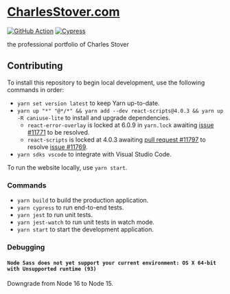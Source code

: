 # [CharlesStover.com](https://charlesstover.com/)

[![GitHub Action](https://github.com/CharlesStover/charlesstover.com/actions/workflows/charlesstover-com.yml/badge.svg)](https://github.com/CharlesStover/charlesstover.com/actions/workflows/charlesstover-com.yml)
[![Cypress](https://img.shields.io/endpoint?label=Cypress&style=flat&url=https://dashboard.cypress.io/badge/simple/fahz48/main)](https://dashboard.cypress.io/projects/fahz48/runs)

the professional portfolio of Charles Stover

## Contributing

To install this repository to begin local development, use the following
commands in order:

- `yarn set version latest` to keep Yarn up-to-date.
- `yarn up "*" "@*/*" && yarn add --dev react-scripts@4.0.3 && yarn up -R caniuse-lite`
  to install and upgrade dependencies.
  - `react-error-overlay` is locked at 6.0.9 in `yarn.lock` awaiting
    [issue #11771](https://github.com/facebook/create-react-app/issues/11771) to
    be resolved.
  - `react-scripts` is locked at 4.0.3 awaiting
    [pull request #11797](https://github.com/facebook/create-react-app/pull/11797)
    to resolve
    [issue #11769](https://github.com/facebook/create-react-app/issues/11769).
- `yarn sdks vscode` to integrate with Visual Studio Code.

To run the website locally, use `yarn start`.

### Commands

- `yarn build` to build the production application.
- `yarn cypress` to run end-to-end tests.
- `yarn jest` to run unit tests.
- `yarn jest-watch` to run unit tests in watch mode.
- `yarn start` to start the development application.

### Debugging

#### `Node Sass does not yet support your current environment: OS X 64-bit with Unsupported runtime (93)`

Downgrade from Node 16 to Node 15.

